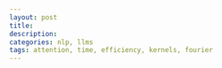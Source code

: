 ```yaml
---
layout: post
title: 
description: 
categories: nlp, llms
tags: attention, time, efficiency, kernels, fourier
---
```

